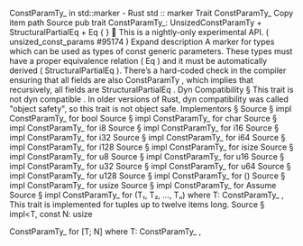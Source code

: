 ConstParamTy_ in std::marker - Rust
std
::
marker
Trait
ConstParamTy_
Copy item path
Source
pub trait ConstParamTy_:
UnsizedConstParamTy
+
StructuralPartialEq
+
Eq
{ }
🔬
This is a nightly-only experimental API. (
unsized_const_params
#95174
)
Expand description
A marker for types which can be used as types of
const
generic parameters.
These types must have a proper equivalence relation (
Eq
) and it must be automatically
derived (
StructuralPartialEq
). There’s a hard-coded check in the compiler ensuring
that all fields are also
ConstParamTy
, which implies that recursively, all fields
are
StructuralPartialEq
.
Dyn Compatibility
§
This trait is
not
dyn compatible
.
In older versions of Rust, dyn compatibility was called "object safety", so this trait is not object safe.
Implementors
§
Source
§
impl
ConstParamTy_
for
bool
Source
§
impl
ConstParamTy_
for
char
Source
§
impl
ConstParamTy_
for
i8
Source
§
impl
ConstParamTy_
for
i16
Source
§
impl
ConstParamTy_
for
i32
Source
§
impl
ConstParamTy_
for
i64
Source
§
impl
ConstParamTy_
for
i128
Source
§
impl
ConstParamTy_
for
isize
Source
§
impl
ConstParamTy_
for
u8
Source
§
impl
ConstParamTy_
for
u16
Source
§
impl
ConstParamTy_
for
u32
Source
§
impl
ConstParamTy_
for
u64
Source
§
impl
ConstParamTy_
for
u128
Source
§
impl
ConstParamTy_
for
()
Source
§
impl
ConstParamTy_
for
usize
Source
§
impl
ConstParamTy_
for
Assume
Source
§
impl<T>
ConstParamTy_
for
(T₁, T₂, …, Tₙ)
where
    T:
ConstParamTy_
,
This trait is implemented for tuples up to twelve items long.
Source
§
impl<T, const N:
usize
>
ConstParamTy_
for
[T; N]
where
    T:
ConstParamTy_
,